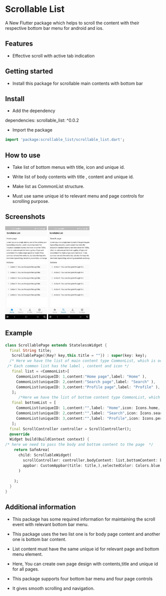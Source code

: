 # Scrollable List

A New Flutter package which helps to scroll the content with their respective bottom bar menu for android and ios.

## Features

* Effective scroll with active tab indication

## Getting started

* Install this package for scrollable main contents with bottom bar

## Install

* Add the dependency

dependencies:
  scrollable_list: ^0.0.2

* Import the package

```dart
import 'package:scrollable_list/scrollable_list.dart';
```

## How to use

* Take list of bottom menus with title, icon and unique id.

* Write list of body contents with title , content and unique id.

* Make list as CommonList structure.

* Must use same unique id to relevant menu and page controls for scrolling purpose.

## Screenshots

<img src="/home.jpg" height="300em" />
<img src="/search.jpg" height="300em" />

## Example

```dart
class ScrollablePage extends StatelessWidget {
  final String title;
   ScrollablePage({Key? key,this.title = ""}) : super(key: key);
  /* Here we have the list of main content type CommonList, which is occupy the body of the page */ 
 /* Each common list has the label , content and icon */
   final list = <CommonList>[
     CommonList(uniqueID: 1,content:"Home page",label: "Home" ),
     CommonList(uniqueID: 2,content:"Search page",label: "Search" ),
     CommonList(uniqueID: 3,content:"Profile page",label: "Profile" ),
   ];
      /*Here we have the list of bottom content type CommonList, which is occupy the bottom of the page */
   final bottomList = [
     CommonList(uniqueID: 1,content:"",label: "Home",icon: Icons.home, ),
     CommonList(uniqueID: 2,content:"",label: "Search",icon: Icons.search_rounded, ),
     CommonList(uniqueID: 3,content:"",label: "Profile",icon: Icons.person, ),
   ];
  final ScrollController controller = ScrollController();
  @override
  Widget build(BuildContext context) {
/* here we need to pass the body and bottom content to the page  */
    return SafeArea(
      child: ScrollableWidget(
        scrollController: controller,bodyContent: list,bottomContent: bottomList,
        appbar: CustomAppbar(title: title,),selectedColor: Colors.blue,unSelectedColor: Colors.black38,
      )

    );
  }
}
```
## Additional information

* This package has some required information for maintaining the scroll event with relevant bottom bar menu.

* This package uses the two list one is for body page content and another one is bottom bar content.

* List content must have the same unique id for relevant page and bottom menu element.

* Here, You can create own page design with contents,title and unique id  for all pages.

* This package supports four bottom bar menu and four page controls 

* It gives smooth scrolling and navigation.


